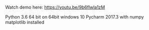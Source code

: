 Watch demo here:
https://youtu.be/9b6flwla1zM

Python 3.6 64 bit on 64bit windows 10 Pycharm 2017.3 with numpy matplotlib installed